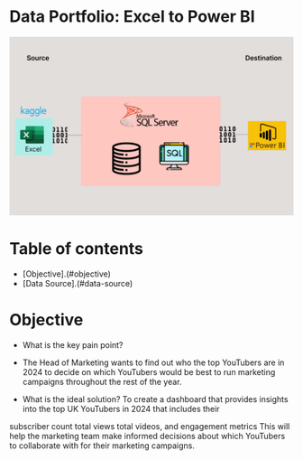 # Data Portfolio: Excel to Power BI

![excel-to-powerbi-animated-diagram](assets/images/kaggle_to_powerbi.gif)

# Table of contents
- [Objective].(#objective)
- [Data Source].(#data-source)
  



# Objective 
* What is the key pain point?
- The Head of Marketing wants to find out who the top YouTubers are in 2024 to decide on which YouTubers would be best to run marketing campaigns throughout the rest of the year.

* What is the ideal solution?
To create a dashboard that provides insights into the top UK YouTubers in 2024 that includes their

subscriber count
total views
total videos, and
engagement metrics
This will help the marketing team make informed decisions about which YouTubers to collaborate with for their marketing campaigns.
